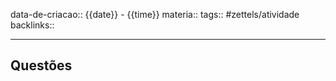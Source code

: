 data-de-criacao:: {{date}} - {{time}}
materia::
tags:: #zettels/atividade
backlinks::

---


## Questões
